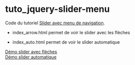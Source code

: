 tuto_jquery-slider-menu
=======================

Code du tutoriel <a href="http://www.blog.assitan-k.fr/2014/03/09/slider-jquery-avec-boutons-de-navigation/">Slider avec menu de navigation</a>.

- index_arrow.html permet de voir le slider avec les flèches

- index_auto.html permet de voir le slider automatique

<a href="http://assitan.github.io/demo_tuto_slider/arrow.html">Démo slider avec flèches</a><br>
<a href="http://assitan.github.io/demo_tuto_slider/auto.html">Démo slider automatique</a>
